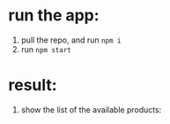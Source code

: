 # run the app:
1. pull the repo, and run `npm i`
2. run `npm start`

# result:
1. show the list of the available products:
